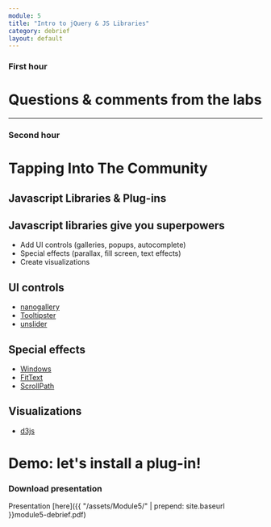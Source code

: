 ```yaml
---
module: 5
title: "Intro to jQuery & JS Libraries"
category: debrief
layout: default
---
```


### First hour

# Questions & comments from the labs

---

### Second hour

# Tapping Into The Community
## Javascript Libraries & Plug-ins


## Javascript libraries give you superpowers

- Add UI controls (galleries, popups, autocomplete)
- Special effects (parallax, fill screen, text effects)
- Create visualizations

## UI controls

- [nanogallery](http://nanogallery.brisbois.fr)
- [Tooltipster](http://iamceege.github.io/tooltipster/)
- [unslider](http://unslider.com)

## Special effects

- [Windows](http://nick-jonas.github.io/windows/)
- [FitText](http://fittextjs.com)
- [ScrollPath](http://joelb.me/scrollpath/)

## Visualizations

- [d3js](http://d3js.org)

# Demo: let's install a plug-in!


### Download presentation

Presentation [here]({{ "/assets/Module5/" | prepend: site.baseurl }}module5-debrief.pdf)